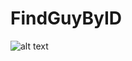 # FindGuyByID
![alt text](https://www.google.com/images/branding/googlelogo/1x/googlelogo_color_272x92dp.png)
